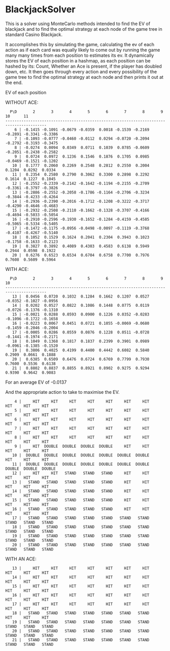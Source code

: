 ﻿# BlackjackSolver

This is a solver using MonteCarlo methods intended to find the EV of blackjack and to find the optimal strategy at each node of the game tree in standard Casino Blackjack.

It accomplishes this by simulating the game, calculating the ev of each action as if each card was equally likely to come out by running the game many many times from each position to estimates its ev. It dynamically stores the EV of each position in a hashmap, as each position can be hashed by its: Count, Whether an Ace is present, if the player has doubled down, etc. It then goes through every action and every possibility of the game tree to find the optimal strategy at each node and then prints it out at the end.

EV of each position

WITHOUT ACE: 

```
  P\D       2       3       4       5       6       7       8       9      10      11
----------------------------------------------------------------------------------------
    6 | -0.1415 -0.1091 -0.0679 -0.0359  0.0018 -0.1539 -0.2169 -0.2891 -0.3341 -0.3386
    7 | -0.1093 -0.0777 -0.0460 -0.0112  0.0294 -0.0720 -0.2094 -0.2792 -0.3193 -0.3475
    8 | -0.0274  0.0094  0.0349  0.0711  0.1039  0.0785 -0.0609 -0.2051 -0.2438 -0.2582
    9 |  0.0724  0.0972  0.1236  0.1546  0.1876  0.1705  0.0985 -0.0469 -0.1521 -0.1202
   10 |  0.1777  0.2060  0.2269  0.2548  0.2812  0.2550  0.2004  0.1204  0.0292  0.0334
   11 |  0.2354  0.2580  0.2790  0.3062  0.3300  0.2898  0.2292  0.1614  0.1227  0.1045
   12 | -0.2552 -0.2339 -0.2142 -0.1642 -0.1194 -0.2155 -0.2709 -0.3361 -0.3797 -0.3826
   13 | -0.2886 -0.2552 -0.2058 -0.1786 -0.1164 -0.2706 -0.3234 -0.3844 -0.4233 -0.4264
   14 | -0.2936 -0.2390 -0.2016 -0.1712 -0.1208 -0.3222 -0.3717 -0.4290 -0.4646 -0.4683
   15 | -0.2932 -0.2508 -0.2110 -0.1662 -0.1328 -0.3707 -0.4166 -0.4694 -0.5033 -0.5054
   16 | -0.2910 -0.2596 -0.1930 -0.1652 -0.1284 -0.4159 -0.4585 -0.5065 -0.5334 -0.5405
   17 | -0.1472 -0.1175 -0.0956 -0.0498 -0.0097 -0.1119 -0.3768 -0.4107 -0.4267 -0.5140
   18 |  0.1052  0.1529  0.1624  0.2041  0.2304  0.3943  0.1023 -0.1758 -0.1633 -0.2123
   19 |  0.3827  0.3892  0.4089  0.4303  0.4583  0.6138  0.5949  0.2944  0.0598  0.1922
   20 |  0.6276  0.6523  0.6534  0.6704  0.6758  0.7700  0.7976  0.7608  0.5609  0.5964
```
WITH ACE:
```
  P\D       2       3       4       5       6       7       8       9      10
----------------------------------------------------------------------------------------
   13 |  0.0456  0.0720  0.1032  0.1284  0.1662  0.1207  0.0527 -0.0352 -0.1027 -0.0956
   14 |  0.0202  0.0527  0.0822  0.1086  0.1448  0.0775  0.0119 -0.0726 -0.1376 -0.1310
   15 | -0.0021  0.0288  0.0593  0.0900  0.1226  0.0352 -0.0283 -0.1096 -0.1722 -0.1658
   16 | -0.0223  0.0067  0.0451  0.0721  0.1055 -0.0069 -0.0680 -0.1459 -0.2046 -0.2004
   17 | -0.0005  0.0286  0.0559  0.0876  0.1228  0.0511 -0.0728 -0.1441 -0.1974 -0.2171
   18 |  0.1049  0.1368  0.1817  0.1837  0.2399  0.3901  0.0989 -0.0961 -0.1385 -0.1520
   19 |  0.3806  0.4025  0.4199  0.4400  0.4442  0.6082  0.5840  0.2909  0.0661  0.1888
   20 |  0.6385  0.6509  0.6476  0.6724  0.6769  0.7799  0.7930  0.7600  0.5536  0.6138
   21 |  0.8802  0.8837  0.8855  0.8921  0.8902  0.9275  0.9294  0.9390  0.9642  0.9083
```
For an average EV of -0.0137

And the appropriate action to take to maximise the EV.
```
    4 |     HIT     HIT     HIT     HIT     HIT     HIT     HIT     HIT     HIT     HIT
    5 |     HIT     HIT     HIT     HIT     HIT     HIT     HIT     HIT     HIT     HIT
    6 |     HIT     HIT     HIT     HIT     HIT     HIT     HIT     HIT     HIT     HIT
    7 |     HIT     HIT     HIT     HIT     HIT     HIT     HIT     HIT     HIT     HIT
    8 |     HIT     HIT     HIT     HIT     HIT     HIT     HIT     HIT     HIT     HIT
    9 |     HIT  DOUBLE  DOUBLE  DOUBLE  DOUBLE     HIT     HIT     HIT     HIT     HIT
   10 |  DOUBLE  DOUBLE  DOUBLE  DOUBLE  DOUBLE  DOUBLE  DOUBLE     HIT     HIT     HIT
   11 |  DOUBLE  DOUBLE  DOUBLE  DOUBLE  DOUBLE  DOUBLE  DOUBLE  DOUBLE  DOUBLE  DOUBLE
   12 |     HIT     HIT   STAND   STAND   STAND     HIT     HIT     HIT     HIT     HIT
   13 |   STAND   STAND   STAND   STAND   STAND     HIT     HIT     HIT     HIT     HIT
   14 |   STAND   STAND   STAND   STAND   STAND     HIT     HIT     HIT     HIT     HIT
   15 |   STAND   STAND   STAND   STAND   STAND     HIT     HIT     HIT     HIT     HIT
   16 |   STAND   STAND   STAND   STAND   STAND     HIT     HIT     HIT     HIT     HIT
   17 |   STAND   STAND   STAND   STAND   STAND   STAND   STAND   STAND   STAND   STAND
   18 |   STAND   STAND   STAND   STAND   STAND   STAND   STAND   STAND   STAND   STAND
   19 |   STAND   STAND   STAND   STAND   STAND   STAND   STAND   STAND   STAND   STAND
   20 |   STAND   STAND   STAND   STAND   STAND   STAND   STAND   STAND   STAND   STAND
```
WITH AN ACE:
```
   13 |     HIT     HIT     HIT     HIT     HIT     HIT     HIT     HIT     HIT     HIT
   14 |     HIT     HIT     HIT     HIT     HIT     HIT     HIT     HIT     HIT     HIT
   15 |     HIT     HIT     HIT     HIT     HIT     HIT     HIT     HIT     HIT     HIT
   16 |     HIT     HIT     HIT     HIT     HIT     HIT     HIT     HIT     HIT     HIT
   17 |     HIT     HIT     HIT     HIT     HIT     HIT     HIT     HIT     HIT     HIT
   18 |   STAND   STAND   STAND   STAND   STAND   STAND   STAND     HIT     HIT     HIT
   19 |   STAND   STAND   STAND   STAND   STAND   STAND   STAND   STAND   STAND   STAND
   20 |   STAND   STAND   STAND   STAND   STAND   STAND   STAND   STAND   STAND   STAND
   21 |   STAND   STAND   STAND   STAND   STAND   STAND   STAND   STAND   STAND   STAND
```
   
